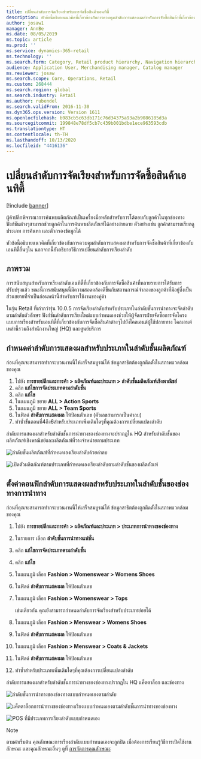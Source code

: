 ```yaml
---
title: เปลี่ยนลำดับการจัดเรียงสำหรับการจัดซื้อสินค้าเอนทิตี้
description: หัวข้อนี้อธิบายแนวคิดที่เกี่ยวข้องกับการควบคุมลำดับการแสดงผลสำหรับการจัดซื้อสินค้าที่เกี่ยวข้องกับเอนทิตี้อื่นๆใน Dynamics 365 Commerce
author: josaw1
manager: AnnBe
ms.date: 08/05/2019
ms.topic: article
ms.prod: ''
ms.service: dynamics-365-retail
ms.technology: ''
ms.search.form: Category, Retail product hierarchy, Navigation hierarchy
audience: Application User, Merchandising manager, Catalog manager
ms.reviewer: josaw
ms.search.scope: Core, Operations, Retail
ms.custom: 268444
ms.search.region: global
ms.search.industry: Retail
ms.author: rubendel
ms.search.validFrom: 2016-11-30
ms.dyn365.ops.version: Version 1611
ms.openlocfilehash: b983cb5c63db171c76d34375a93a2b9086185d3a
ms.sourcegitcommit: 199848e78df5cb7c439b001bdbe1ece963593cdb
ms.translationtype: HT
ms.contentlocale: th-TH
ms.lasthandoff: 10/13/2020
ms.locfileid: "4416136"
---
```

# <a name="change-the-sort-order-for-merchandising-entities"></a>เปลี่ยนลำดับการจัดเรียงสำหรับการจัดซื้อสินค้าเอนทิตี้


[!include [banner](includes/banner.md)]

ผู้ค้าปลีกพิจารณาการค้นพบผลิตภัณฑ์เป็นเครื่องมือหลักสำหรับการโต้ตอบกับลูกค้าในทุกช่องทาง ฟังก์ชันต่างๆสามารถช่วยลูกค้าในการค้นหาผลิตภัณฑ์ได้อย่างง่ายดาย ตัวอย่างเช่น ลูกค้าสามารถเรียกดูประเภท การค้นหา เเละตัวกรองข้อมูลได้

หัวข้อนี้อธิบายแนวคิดที่เกี่ยวข้องกับการควบคุมลำดับการแสดงผลสำหรับการจัดซื้อสินค้าที่เกี่ยวข้องกับเอนทิตี้อื่นๆใน นอกจากนี้ยังอธิบายวิธีการเปลี่ยนลำดับการเรียงลำดับ

## <a name="overview"></a>ภาพรวม

การสนับสนุนสำหรับการเรียงลำดับเอนทิตี้ที่เกี่ยวข้องกับการจัดซื้อสินค้าที่หลายรายการได้รับการปรับปรุงแล้ว ขณะนี้การสนับสนุนนี้มีความสอดคล้องดีขึ้นกับสถานการณ์จำลองของลูกค้าที่มีอยู่ซึ่งเป็นส่วนขยายที่จำเป็นก่อนหน้านี้สำหรับการใช้งานของคู่ค้า

ในรุ่น Retail ที่เก่ากว่ารุ่น 10.0.5 การจัดเรียงลำดับสำหรับประเภทในลำดับชั้นการนำทางจะจัดลำดับตามลำดับตัวอักษร ฟังก์ชันลำดับการเรียงใหม่แบบกำหนดเองช่วยให้ผู้จัดการฝ่ายจัดซื้อการจัดโครงแบบการเรียงสำหรับเอนทิตี้ที่เกี่ยวข้องกับการจัดซื้อสินค้าต่างๆไปยังไคลเอนต์ผู้ใช้ปลายทาง ไคลเอนต์เหล่านี้รวมถึงสำนักงานใหญ่ (HQ) และศูนย์บริการ

## <a name="configure-the-display-order-for-categories-in-the-product-hierarchy"></a>กำหนดค่าลำดับการแสดงผลสำหรับประเภทในลำดับชั้นผลิตภัณฑ์

ก่อนที่คุณจะสามารถทำกระบวนงานนี้ให้เสร็จสมบูรณ์ได้ ข้อมูลสาธิตต้องถูกติดตั้งในสภาพแวดล้อมของคุณ

1. ไปยัง **การขายปลีกและการค้า \> ผลิตภัณฑ์และประเภท \> ลำดับชั้นผลิตภัณฑ์เชิงพาณิชย์**
2. คลิก **แก้ไขการจัดประเภทตามลำดับชั้น**
3. คลิก **แก้ไข**
4. ในเเผนภูมิ ขยาย **ALL \> Action Sports**
5. ในเเผนภูมิ ขยาย **ALL \> Team Sports**
6. ในฟิลด์ **ลำดับการเเสดงผล** ให้ป้อนตัวเลข (ตัวเลขสามารถเป็นค่าลบ)
7. ทำซ้ำขั้นตอนที่4ถึง6สำหรับประเภทเพิ่มเติมใดๆที่คุณต้องการเปลี่ยนแปลงลำดับ

ลำดับการแสดงผลสำหรับลำดับชั้นการนำทางของช่องทางจะปรากฏใน HQ สำหรับลำดับชั้นของผลิตภัณฑ์เชิงพาณิชย์และผลิตภัณฑ์ที่วางจำหน่ายตามประเภท

![ลำดับชั้นผลิตภัณฑ์ที่กำหนดเองเรียงลำดับด้วยค่าลบ](./media/RetailProductHierarchyCustomSortedWithNegativeValues.png)

![เปิดตัวผลิตภัณฑ์ตามประเภทที่กำหนดเองเรียงลำดับตามลำดับชั้นของผลิตภัณฑ์](./media/ReleasedProductsByCategoryCustomSortedBasedOnRetailProductHierarchy.png)

## <a name="configure-the-display-order-for-categories-in-the-channel-navigation-hierarchy"></a>ตั้งค่าคอนฟิกลำดับการแสดงผลสำหรับประเภทในลำดับชั้นของช่องทางการนำทาง

ก่อนที่คุณจะสามารถทำกระบวนงานนี้ให้เสร็จสมบูรณ์ได้ ข้อมูลสาธิตต้องถูกติดตั้งในสภาพแวดล้อมของคุณ

1. ไปยัง **การขายปลีกและการค้า \> ผลิตภัณฑ์และประเภท \> ประเภทการนำทางของช่องทาง**
2. ในรายการ เลือก **ลำดับชั้นการนำทางแฟชั่น** 
3. คลิก **แก้ไขการจัดประเภทตามลำดับชั้น**
4. คลิก **แก้ไข**
5. ในแผนภูมิ เลือก **Fashion \> Womenswear \> Womens Shoes**
6. ในฟิลด์ **ลำดับการเเสดงผล** ให้ป้อนตัวเลข
7. ในแผนภูมิ เลือก **Fashion \> Womenswear \> Tops**

    เช่นเดียวกัน คุณยังสามารถกำหนดลำดับการจัดเรียงสำหรับประเภทย่อยได้

8. ในแผนภูมิ เลือก **Fashion \> Menswear \> Womens Shoes**
9. ในฟิลด์ **ลำดับการเเสดงผล** ให้ป้อนตัวเลข
10. ในแผนภูมิ เลือก **Fashion \> Menswear \> Coats & Jackets**
11. ในฟิลด์ **ลำดับการเเสดงผล** ให้ป้อนตัวเลข
12. ทำซ้ำสำหรับประเภทเพิ่มเติมใดๆที่คุณต้องการเปลี่ยนแปลงลำดับ

ลำดับการแสดงผลสำหรับลำดับชั้นการนำทางของช่องทางปรากฏใน HQ แค็ตตาล็อก และช่องทาง

![ลำดับชั้นการนำทางของช่องทางเเบบกำหนดเองตามลำดับ](./media/ChannelNavCustomSorted.png)

![แค็ตตาล็อกการนำทางของช่องทางเรียงเเบบกำหนดเองตามลำดับชั้นการนำทางของช่องทาง](./media/CatalogNavHierarchyCustomSortedBasedOnChannelNav.png)

![POS ที่มีประเภทการเรียงลำดับแบบกำหนดเอง](./media/POSChannelCategoriesCustomSorted.png)

> [!NOTE]
> ตามค่าเริ่มต้น คุณลักษณะการเรียงลำดับเเบบกำหนดเองจะถูกปิด เมื่อต้องการเรียนรู้วิธีการเปิดใช้งานลักษณะ เเละคุณลักษณะอื่นๆ ดูที่ [การจัดการคุณลักษณะ](https://docs.microsoft.com/dynamics365/unified-operations/fin-and-ops/get-started/feature-management/feature-management-overview)
